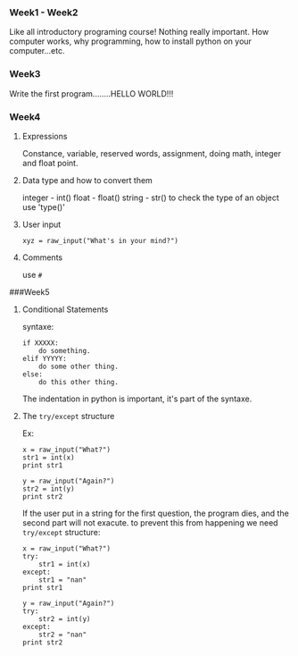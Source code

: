### Week1 - Week2
Like all introductory programing course! Nothing really important.
	How computer works, why programming, how to install python on your computer...etc.

### Week3
Write the first program........HELLO WORLD!!!

### Week4
1. Expressions

	Constance, variable, reserved words, assignment, doing math, integer and float point.

2. Data type and how to convert them

	integer - int()
	float - float()
	string - str()
	to check the type of an object use 'type()'
	
3. User input

	`xyz = raw_input("What's in your mind?")`

4. Comments

	use `#`

###Week5

1. Conditional Statements
	
	syntaxe:
	```
	if XXXXX:
		do something.
	elif YYYYY:
		do some other thing.
	else:
		do this other thing.
	```
	
	The indentation in python is important, it's part of the syntaxe.
	
2. The `try/except` structure
	
	Ex:
	```
	x = raw_input("What?")
	str1 = int(x)
	print str1
	
	y = raw_input("Again?")
	str2 = int(y)
	print str2
	```

	If the user put in a string for the first question, the program dies, and the second part will not exacute.
	to prevent this from happening we need `try/except` structure:
	
	```
 	x = raw_input("What?")
	try:
		str1 = int(x)
	except:
		str1 = "nan"
	print str1
	
	y = raw_input("Again?")
	try:
		str2 = int(y)
	except:
		str2 = "nan"
	print str2
	```

